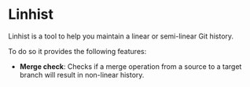 # Linhist

Linhist is a tool to help you maintain a linear or semi-linear Git history.

To do so it provides the following features:
  - **Merge check**: Checks if a merge operation from a source to a target branch will result in non-linear history.
